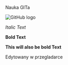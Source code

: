 Nauka GITa

![GitHub logo](https://i0.wp.com/www.supportdriven.com/wp-content/uploads/2017/10/github-logo.png?ssl=1)



_Italic Text_

**Bold Text**

__This will also be bold Text__


Edytowany w przegladarce
